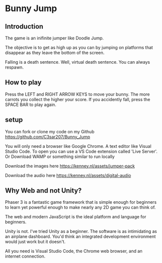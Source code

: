 # Bunny Jump

## Introduction

The game is an inifinite jumper like Doodle Jump.

The objective is to get as high up as you can by jumping on platforms that disappear as they leave the bottom of the screen.

Falling is a death sentence. Well, virtual death sentence. You can always respawn.

## How to play

Press the LEFT and RIGHT ARROW KEYS to move your bunny. 
The more carrots you collect the higher your score.
If you accidently fall, press the SPACE BAR to play again.

## setup

You can fork or clone my code on my Github
https://github.com/C3sar207/Bunny_Jump

You will only need a browser like Google Chrome.
A text editor like Visual Studio Code. 
To open you can use a VS Code extension called 'Live Server'.
Or Download WAMP or something similar to run locally

Download the images here
https://kenney.nl/assets/jumper-pack

Download the audio here
https://kenney.nl/assets/digital-audio

## Why Web and not Unity?

Phaser 3 is a fantastic game framework that is simple enough for beginners to learn yet powerful enough to make nearly any 2D game you can think of.

The web and modern JavaScript is the ideal platform and language for beginners.

Unity is not. I've tried Unity as a beginner. The software is as intimidating as an airplane dashboard. You'd think an integrated development environment would just work but it doesn't.

All you need is Visual Studio Code, the Chrome web browser, and an internet connection.

